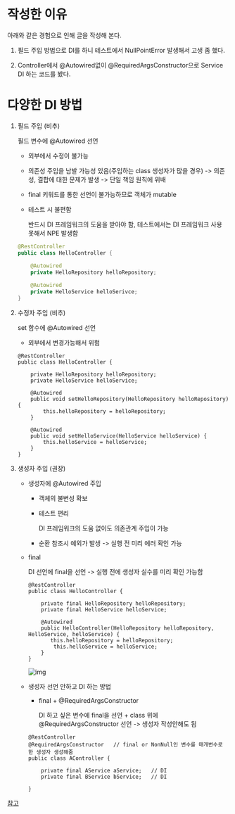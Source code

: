 # 작성한 이유

아래와 같은 경험으로 인해 글을 작성해 본다.

1. 필드 주입 방법으로 DI를 하니 테스트에서 NullPointError 발생해서 고생 좀 했다.

2. Controller에서 @Autowired없이 @RequiredArgsConstructor으로 Service DI 하는 코드를 봤다.

 

# 다양한 DI 방법 

1. 필드 주입 (비추)

   필드 변수에 @Autowired 선언

   * 외부에서 수정이 불가능

   * 의존성 주입을 남발 가능성 있음(주입하는 class 생성자가 많을 경우) -> 의존성, 결합에 대한 문제가 발생 -> 단일 책임 원칙에 위배

   * final 키워드를 통한 선언이 불가능하므로 객체가 mutable

   * 테스트 시 불편함

     반드시 DI 프레임워크의 도움을 받아야 함, 테스트에서는 DI 프레임워크 사용 못해서 NPE 발생함

   ```java
   @RestController
   public class HelloController {
   
       @Autowired
       private HelloRepository helloRepository;
       
       @Autowired
       private HelloService helloSerivce;
   }
   ```

   

2. 수정자 주입 (비추)

   set 함수에 @Autowired 선언

   * 외부에서 변경가능해서 위험

   ```
   @RestController
   public class HelloController {
   
       private HelloRepository helloRepository;
       private HelloService helloService;
   
       @Autowired
       public void setHelloRepository(HelloRepository helloRepository) {
           this.helloRepository = helloRepository;
       }
   
       @Autowired
       public void setHelloService(HelloService helloService) {
           this.helloService = helloService;
       }
   }
   ```

   

3. 생성자 주입 (권장)

   * 생성자에 @Autowired 주입

     * 객체의 불변성 확보

     * 테스트 편리

       DI 프레임워크의 도움 없이도 의존관계 주입이 가능

     * 순환 참조시 예외가 발생 -> 실행 전 미리 에러 확인 가능

   * final

     DI 선언에 final을 선언 -> 실행 전에 생성자 실수를 미리 확인 가능함
   
     ```
     @RestController
     public class HelloController {
     
         private final HelloRepository helloRepository;
         private final HelloService helloService;
     
         @Autowired
         public HelloController(HelloRepository helloRepository, HelloService, helloService) {
         	this.helloRepository = helloRepository;
             this.helloService = helloService;
         }
     }
     ```

     ![img](https://blog.kakaocdn.net/dn/YqMz2/btrsOh8eYxp/pcxuskWOoWKZREmcN3hoW0/img.png)

   

   * 생성자 선언 안하고 DI 하는 방법

     * final + @RequiredArgsConstructor 

       DI 하고 싶은 변수에 final을 선언 + class 위에 @RequiredArgsConstructor 선언 -> 생성자 작성안해도 됨
   
     ```
     @RestController
     @RequiredArgsConstructor	// final or NonNull인 변수를 매개변수로 한 생성자 생성해줌
     public class AController {
     
         private final AService aService;	// DI
         private final BService bService;	// DI
     
     }
     ```
   
     

[참고](https://programforlife.tistory.com/111)
